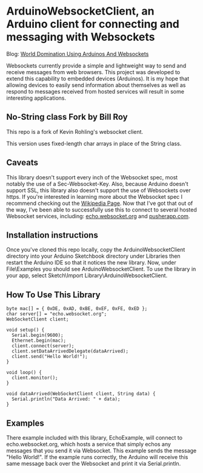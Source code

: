 # ArduinoWebsocketClient, an Arduino client for connecting and messaging with Websockets
Blog: [World Domination Using Arduinos And Websockets](http://kevinrohling.wordpress.com/2011/09/14/world-domination-using-arduinos-and-websockets)

Websockets currently provide a simple and lightweight way to send and receive messages from web browsers.  This project was developed to extend this capability to embedded devices (Arduinos).  It is my hope that allowing devices to easily send information about themselves as well as respond to messages received from hosted services will result in some interesting applications.


## No-String class Fork by Bill Roy

This repo is a fork of Kevin Rohling's websocket client.

This version uses fixed-length char arrays in place of the String class.


## Caveats

This library doesn't support every inch of the Websocket spec, most notably the use of a Sec-Websocket-Key.  Also, because Arduino doesn't support SSL, this library also doesn't support the use of Websockets over https.  If you're interested in learning more about the Websocket spec I recommend checking out the [Wikipedia Page](http://en.wikipedia.org/wiki/WebSocket).  Now that I've got that out of the way, I've been able to successfully use this to connect to several hosted Websocket services, including: [echo.websocket.org](http://websocket.org/echo.html) and [pusherapp.com](http://pusherapp.com).

## Installation instructions

Once you've cloned this repo locally, copy the ArduinoWebsocketClient directory into your Arduino Sketchbook directory under Libraries then restart the Arduino IDE so that it notices the new library.  Now, under File\Examples you should see ArduinoWebsocketClient.  To use the library in your app, select Sketch\Import Library\ArduinoWebsocketClient.

## How To Use This Library

```
byte mac[] = { 0xDE, 0xAD, 0xBE, 0xEF, 0xFE, 0xED };
char server[] = "echo.websocket.org";
WebSocketClient client;

void setup() {
  Serial.begin(9600);
  Ethernet.begin(mac);
  client.connect(server);
  client.setDataArrivedDelegate(dataArrived);
  client.send("Hello World!");
}

void loop() {
  client.monitor();
}

void dataArrived(WebSocketClient client, String data) {
  Serial.println("Data Arrived: " + data);
}
```

## Examples

There example included with this library, EchoExample, will connect to echo.websocket.org, which hosts a service that simply echos any messages that you send it via Websocket.  This example sends the message "Hello World!".  If the example runs correctly, the Arduino will receive this same message back over the Websocket and print it via Serial.println.